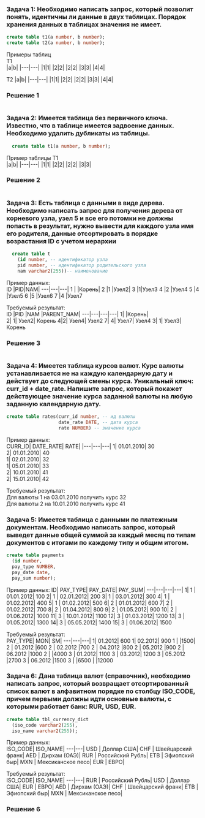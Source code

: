 ### Задача 1: Необходимо написать запрос, который позволит понять, идентичны ли данные в двух таблицах. Порядок хранения данных в таблицах значения не имеет.

```sql
create table t1(a number, b number); 
create table t2(a number, b number);
```
Примеры таблиц  
T1   
|a|b|
|---|---|
|1|1|
|2|2|
|2|2|
|3|3|
|4|4|

T2
|a|b|
|---|---|
|1|1|
|2|2|
|2|2|
|3|3|
|4|4|

### Решение 1
```sql
```

### Задача 2: Имеется таблица без первичного ключа. Известно, что в таблице имеется задвоение данных. Необходимо удалить дубликаты из таблицы.
```sql
  create table t1(a number, b number); 
```
Пример таблицы
T1   
|a|b|
|---|---|
|1|1|
|2|2|
|2|2|
|3|3|

### Решение 2
```sql
```

### Задача 3: Есть таблица с данными в виде дерева. Необходимо написать запрос для получения дерева от корневого узла, узел 5 и все его потомки не должны попасть в результат, нужно вывести для каждого узла имя его родителя, данные отсортировать в порядке возрастания ID с учетом иерархии  
```sql
  create table t
    (id number, -- идентификатор узла
    pid number, -- идентификатор родительского узла
    nam varchar2(255))-- наименование
```
Пример данных:  
ID |PID|NAM|
---|---|---|
1	|	 |Корень|
2	|1 |Узел2|
3	|1|Узел3
4	|2	|Узел4
5	|4	|Узел5
6	|5	|Узел6
7	|4	|Узел7

Требуемый результат:  
ID	|PID	|NAM	|PARENT_NAM|
---|---|---|---|
1|		|Корень|	
2|	1|	Узел2|	Корень
4|2|	Узел4|	Узел2
7|	4|	Узел7|	Узел4
3|	1|	Узел3|	Корень

### Решение 3
```sql
```

### Задача 4: Имеется таблица курсов валют. Курс валюты устанавливается не на каждую календарную дату и действует до следующей смены курса. Уникальный ключ: curr_id + date_rate. Напишите запрос, который покажет действующее значение курса заданной валюты на любую заданную календарную дату.  
```sql
create table rates(curr_id number, -- ид валюты
                   date_rate DATE, -- дата курса
                   rate NUMBER) -- значение курса 
```

Пример данных:  
CURR_ID|	DATE_RATE|	RATE|
|---|---|---|
1|		01.01.2010|	30	
2|		01.01.2010|	40	
1|		02.01.2010|	32	
1|		05.01.2010|	33	
2|		10.01.2010|	41	
2|		15.01.2010|	42	

Требуемый результат:  
Для валюты 1 на 03.01.2010 получить курс 32  
Для валюты 2 на 10.01.2010 получить курс 41

### Задача 5: Имеется таблица с данными по платежным документам. Необходимо написать запрос, который выведет данные общей суммой за каждый месяц по типам документов с итогами по каждому типу и общим итогом.
```sql
create table payments
  (id number,
  pay_type NUMBER,
  pay_date date,
  pay_sum number);
```
Пример данных:
  ID|	PAY_TYPE|	PAY_DATE|	PAY_SUM|
  ---|---|---|---|
1|	1 |	01.01.2012|	100
2|	1	|	02.01.2012|	200
3|	1	|	03.01.2012|	300
4|	1	|	01.02.2012|	400
5|	1	|	01.02.2012|	500
6|	2	|	01.01.2012|	600
7|	2	|	01.02.2012|	700
8|	2	|	01.04.2012|	800
9|	2	|	01.05.2012|	900
10|	2	|	01.06.2012|	1000
11|	3	|	10.01.2012|	1100
12|	3	|	01.03.2012|	1200
13|	3	|	01.05.2012|	1300
14|	3	|	05.05.2012|	1400
15|	3	|	01.06.2012|	1500

Требуемый результат:  
PAY_TYPE|	MON|	SM|
---|---|---|
1|		01.2012|	600
1|		02.2012|	900
1	|			|1500|
2	|	01.2012	|600
2	|	02.2012	|700
2	|	04.2012	|800
2	|	05.2012	|900
2	|	06.2012	|1000
2	|			|4000
3	|	01.2012|	1100
3	|	03.2012|	1200
3	|	05.2012	|2700
3	|	06.2012	|1500
3	|			|6500
	|			|12000

### Задача 6: Дана таблица валют (справочник), необходимо написать запрос, который возвращает отсортированный список валют в алфавитном порядке по столбцу ISO_CODE, причем первыми должны идти основные валюты, с которыми работает банк: RUR, USD, EUR.  
```sql
create table tbl_currency_dict
  (iso_code varchar2(255),
  iso_name varchar2(255));
```
Пример данных:  
ISO_CODE|	ISO_NAME|
---|---|
USD |		Доллар США|
CHF	|	Швейцарский франк|
AED	|	Дирхам (ОАЭ)|
RUR	|	Российский Рубль|
ETB	|	Эфиопский быр|
MXN	|	Мексиканское песо|
EUR	|	ЕВРО|

Требуемый результат:  
ISO_CODE|	ISO_NAME|
---|---|
RUR |	Российский Рубль|
USD	|	Доллар США|
EUR	|	ЕВРО|
AED	|	Дирхам (ОАЭ)|
CHF	|	Швейцарский франк|
ETB	|	Эфиопский быр|
MXN	|	Мексиканское песо|

### Решение 6
```sql
```




















